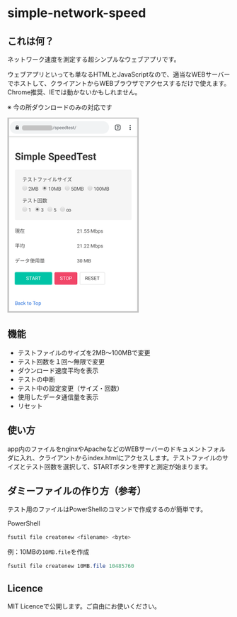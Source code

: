



# simple-network-speed

## これは何？

ネットワーク速度を測定する超シンプルなウェブアプリです。

ウェブアプリといっても単なるHTMLとJavaScriptなので、適当なWEBサーバーでホストして、クライアントからWEBブラウザでアクセスするだけで使えます。Chrome推奨、IEでは動かないかもしれません。

※ 今の所ダウンロードのみの対応です



![1](README.assets/1.png)



## 機能

- テストファイルのサイズを2MB～100MBで変更
- テスト回数を１回～無限で変更
- ダウンロード速度平均を表示
- テストの中断
- テスト中の設定変更（サイズ・回数）
- 使用したデータ通信量を表示
- リセット



## 使い方

app内のファイルをnginxやApacheなどのWEBサーバーのドキュメントフォルダに入れ、クライアントからindex.htmlにアクセスします。テストファイルのサイズとテスト回数を選択して、STARTボタンを押すと測定が始まります。



## ダミーファイルの作り方（参考）

テスト用のファイルはPowerShellのコマンドで作成するのが簡単です。

PowerShell

```powershell
fsutil file createnew <filename> <byte>
```

例：10MBの`10MB.file`を作成

```powershell
fsutil file createnew 10MB.file 10485760
```



## Licence

MIT Licenceで公開します。ご自由にお使いください。